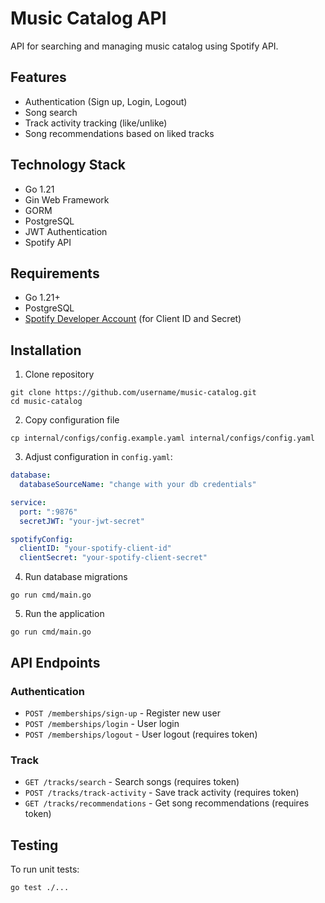 # Music Catalog API

API for searching and managing music catalog using Spotify API.

## Features

- Authentication (Sign up, Login, Logout)
- Song search
- Track activity tracking (like/unlike)
- Song recommendations based on liked tracks

## Technology Stack

- Go 1.21
- Gin Web Framework
- GORM
- PostgreSQL
- JWT Authentication
- Spotify API

## Requirements

- Go 1.21+
- PostgreSQL
- [Spotify Developer Account](https://developer.spotify.com/) (for Client ID and Secret)

## Installation

1. Clone repository

```
git clone https://github.com/username/music-catalog.git
cd music-catalog
```

2. Copy configuration file

```
cp internal/configs/config.example.yaml internal/configs/config.yaml
```

3. Adjust configuration in `config.yaml`:

```yaml
database:
  databaseSourceName: "change with your db credentials"

service:
  port: ":9876"
  secretJWT: "your-jwt-secret"

spotifyConfig:
  clientID: "your-spotify-client-id"
  clientSecret: "your-spotify-client-secret"
```

4. Run database migrations

```
go run cmd/main.go
```

5. Run the application

```
go run cmd/main.go
```

## API Endpoints

### Authentication

- `POST /memberships/sign-up` - Register new user
- `POST /memberships/login` - User login
- `POST /memberships/logout` - User logout (requires token)

### Track

- `GET /tracks/search` - Search songs (requires token)
- `POST /tracks/track-activity` - Save track activity (requires token)
- `GET /tracks/recommendations` - Get song recommendations (requires token)

## Testing

To run unit tests:

```
go test ./...
```
